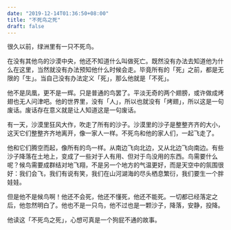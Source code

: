 ```yaml
---
date: "2019-12-14T01:36:50+08:00"
title: "不死鸟之死"
draft: false
---
```


很久以前，绿洲里有一只不死鸟。

<!--more-->

在没有其他鸟的沙漠中央，他还不知道什么叫做死亡。既然没有办法去知道他为什么在这里，当然就没有办法预知他什么时候会走。毕竟所有的「死」之前，都是无限的「生」。当自己没有办法定义「死」，那么他就是「不死」。

他不是凤凰，更不是一辉。只是普通的鸟罢了。平淡无奇的两个翅膀，或许做成烤翅也无人问津吧。他的世界里，没有「人」，所以也就没有「烤翅」，所以这是一句废话。废话存在意义就是让人知道这是一句废话。

有一天，沙漠里狂风大作，吹走了所有的沙子。沙漠里的沙子是整整齐齐的大小，这天它们整整齐齐地离开，像一家人一样。不死鸟和他的家人们，一起飞走了。

他和它们腾空而起，像所有的鸟一样。从南边飞向北边，又从北边飞向南边。有些沙子降落在土地上，变成了一些对于人有用、但对于鸟没用的东西。鸟需要什么呢？候鸟需要成群结对地飞翔，不是另一个地方的气温更好，而是天空中的氛围很好：我们会飞，我们有说有笑，我们在山河湖海的尽头栖息繁衍，我们要生一个胖娃娃。

但是他不是候鸟啊！他还不会死，他还不懂死，他还不能死。一切都已经落定之后，他忽然明白了。他也不是一只鸟，他不过也是一颗沙子，降落，安静，投降。

他读这「不死鸟之死」，心想可真是一个狗屁不通的故事。
